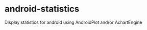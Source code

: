 android-statistics
==================

Display statistics for android using AndroidPlot and/or AchartEngine